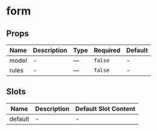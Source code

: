 # form

## Props

<!-- @vuese:form:props:start -->
|Name|Description|Type|Required|Default|
|---|---|---|---|---|
|model|-|—|`false`|-|
|rules|-|—|`false`|-|

<!-- @vuese:form:props:end -->


## Slots

<!-- @vuese:form:slots:start -->
|Name|Description|Default Slot Content|
|---|---|---|
|default|-|-|

<!-- @vuese:form:slots:end -->


